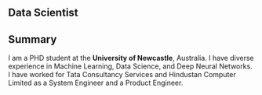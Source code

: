 ## Data Scientist

## Summary

I am a PHD student at the **University of Newcastle**, Australia. I have diverse experience in Machine Learning, Data Science, and Deep Neural Networks.
I have worked for Tata Consultancy Services and Hindustan Computer Limited as a System Engineer and a Product Engineer.

